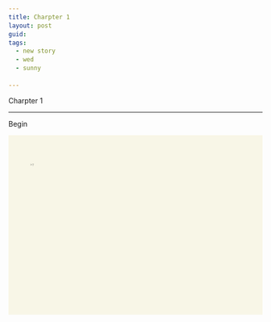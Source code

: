 ```yaml
---
title: Charpter 1
layout: post
guid: 
tags:
  - new story
  - wed
  - sunny

---
```


Charpter 1

------

Begin

![20200101](/media/files/2020/1/1/20200101.jpeg)
